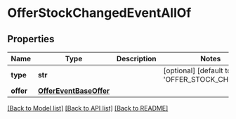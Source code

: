 # OfferStockChangedEventAllOf

## Properties
Name | Type | Description | Notes
------------ | ------------- | ------------- | -------------
**type** | **str** |  | [optional] [default to 'OFFER_STOCK_CHANGED']
**offer** | [**OfferEventBaseOffer**](OfferEventBaseOffer.md) |  | 

[[Back to Model list]](../README.md#documentation-for-models) [[Back to API list]](../README.md#documentation-for-api-endpoints) [[Back to README]](../README.md)


